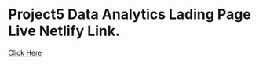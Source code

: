 # Project5 Data Analytics Lading Page Live Netlify Link.

[Click Here](https://project5-beats-landing-page.netlify.app/)
